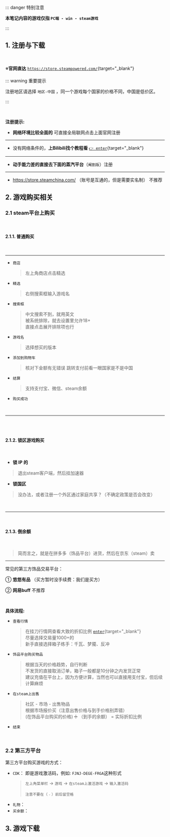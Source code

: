 
::: danger <Badge type='warning'>特别注意</Badge>

**本笔记内容的游戏仅指 `PC端 - win - steam游戏`**

:::

## 1. 注册与下载

<br/>

**:star:官网直达** [`https://store.steampowered.com/`](https://store.steampowered.com/){target="_blank"}

::: warning <Badge type='warning'>重要提示</Badge>

注册地区请选择 `地区-中国` ，同一个游戏每个国家的价格不同，中国是低价区。

:::

<br/>

**<Badge type='danger'>注册提示:</Badge>**   

- **网络环境比较全面的** 可直接全局联网点击上面官网注册 

---

- 没有网络条件的，**上Bilibili找个教程看** [`👉 enter`](https://search.bilibili.com/all?keyword=steam%E6%B3%A8%E5%86%8C){target="_blank"}

---

- **动手能力差的直接去下面的蒸汽平台**（`阉割版`）注册 

---

- https://store.steamchina.com/ （账号是互通的，但是需要实名制）  <Badge type='warning'>不推荐</Badge>  

## 2. 游戏购买相关

### 2.1 steam平台上购买

<br/>

#### 2.1.1. 普通购买

<br/>

---

- `商店`
    > 左上角商店点击精选
- `精选`
    > 右侧搜索框输入游戏名
- `搜索框`
    > 中文搜索不到，就用英文  
    > 被系统排除，就去设置里允许18+  
    > 直接点击展开排除项也行  
- `游戏名`
    > 选择想买的版本
- `添加到购物车`
    > 核对下金额有无错误
    > 跳转支付前看一眼国家是不是中国
- `结算`
    > 支持支付宝、微信、steam余额
- `购买成功`

 
<br/>
 
<hr class="hr-twill-colorful">
 
<br/>
 

<br/>

#### 2.1.2. 锁区游戏购买

<br/>

- **锁 IP 的**

> 退出steam客户端，然后挂加速器

- **锁国区**

> 没办法，或者注册一个外区通过家庭共享？（不确定政策是否会改变）


 
<br/>
 
<hr class="hr-twill-colorful">
 
<br/>
 
 

#### 2.1.3. 倒余额

<br/>

> 简而言之，就是在拼多多（饰品平台）进货，然后在京东（steam）卖

---

常见的第三方饰品交易平台：

① **悠悠有品**  （买方暂时没手续费：我们是买方）

② **网易buff** <Badge type='info'>不推荐</Badge>

<br/>

**具体流程:**

- `查看行情`
    > 在挂刀行情网查看大致的折扣比例 [`enter`](https://www.iflow.work/steam/){target="_blank"}   
    > 尽量选择交易量1000+的   
    > 新手直接选择箱子练手：千瓦、梦魇、反冲
- `饰品平台购买物品`
    > 根据当天的价格趋势，自行判断  
    > 不发货的直接取消订单，箱子一般都是10分钟之内发货正常   
    > 建议充值在平台上，因为方便计算，当然也可以直接用支付宝，但后续计算麻烦 
- `在steam上出售`
    > 社区 - 市场 - 出售物品  
    > 根据市场报价买（注意出售价格与到手价格别弄错）  
    > (在饰品平台购买的价格) ➗ （到手的余额） = 实际折扣比例  
- `结束`

<br/>





### 2.2 第三方平台

第三方平台购买游戏的方式：

- `CDK`： 即是游戏激活码，例如: `FJNJ-DEGE-FRGA`这种形式  
    > `左上角菜单栏` -> `游戏` -> `在steam上激活游戏` -> `输入激活码`  
    >  <br/>
    > <small>注意不要在（ `-` ）前后留空格</small>  
- `礼物`：   
- `买余额`：

## 3. 游戏下载